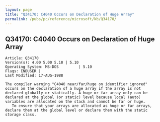 ```yaml
---
layout: page
title: "Q34170: C4040 Occurs on Declaration of Huge Array"
permalink: /pubs/pc/reference/microsoft/kb/Q34170/
---
```


## Q34170: C4040 Occurs on Declaration of Huge Array

	Article: Q34170
	Version(s): 4.00 5.00 5.10 | 5.10
	Operating System: MS-DOS         | 5.10
	Flags: ENDUSER |
	Last Modified: 17-AUG-1988
	
	The compiler warning "C4040 near/far/huge on identifier ignored"
	occurs on the declaration of a huge array if the array is not
	declared globally or statically. A huge or far array only can be
	declared at the global (or static) level because local (auto)
	variables are allocated on the stack and cannot be far or huge.
	   To ensure that your arrays are allocated as huge or far arrays,
	declare them at the global level or declare them with the static
	storage class.
